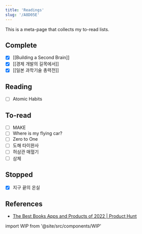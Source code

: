 ```yaml
---
title: 'Readings'
slug: '/A8D05E'
---
```


This is a meta-page that collects my to-read lists.

## Complete

- [x] [[Building a Second Brain]]
- [x] [[경제 개발의 길목에서]]
- [x] [[일본 과학기술 총력전]]

## Reading

- [ ] Atomic Habits

## To-read

- [ ] MAKE
- [ ] Where is my flying car?
- [ ] Zero to One
- [ ] 도해 타이완사
- [ ] 허삼관 매혈기
- [ ] 삼체

## Stopped

- [x] 지구 끝의 온실

## References

- [The Best Books Apps and Products of 2022 | Product Hunt](https://www.producthunt.com/topics/books?order=most-upvoted)

import WIP from '@site/src/components/WIP'

<WIP />
